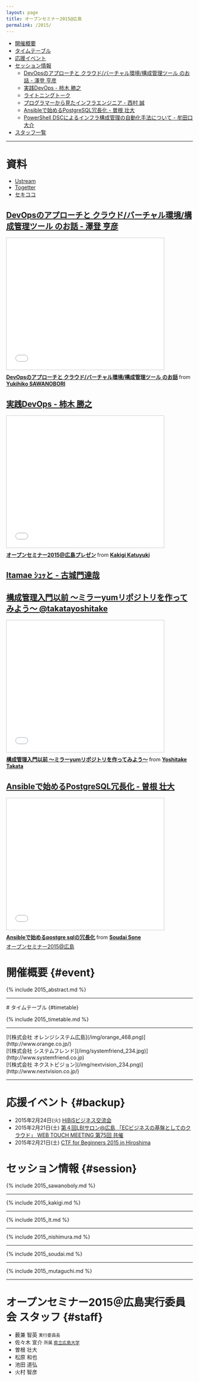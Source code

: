 ```yaml
---
layout: page
title: オープンセミナー2015@広島
permalink: /2015/
---
```



* [開催概要](#event)
* [タイムテーブル](#timetable)
* [応援イベント](#backup)
* [セッション情報](#session)
  * [DevOpsのアプローチと クラウド/バーチャル環境/構成管理ツール のお話 - 澤登 亨彦](#sawanoboly)
  * [実践DevOps - 柿木 勝之](#kakigi)
  * [ライトニングトーク](#lt)
  * [プログラマーから見たインフラエンジニア - 西村 誠](#nishimura)
  * [Ansibleで始めるPostgreSQL冗長化 - 曽根 壮大](#soudai)
  * [PowerShell DSCによるインフラ構成管理の自動化手法について - 牟田口 大介](#mutaguchi)
* [スタッフ一覧](#staff)


---

# 資料

* [Ustream](http://www.ustream.tv/channel/osh2015)
* [Togetter](http://togetter.com/li/782851)
* [セキココ](http://sekico.co/zaseki/456)

## [DevOpsのアプローチと クラウド/バーチャル環境/構成管理ツール のお話 - 澤登 亨彦](#sawanoboly)

<iframe src="//www.slideshare.net/slideshow/embed_code/44664350" width="425" height="355" frameborder="0" marginwidth="0" marginheight="0" scrolling="no" style="border:1px solid #CCC; border-width:1px; margin-bottom:5px; max-width: 100%;" allowfullscreen> </iframe> <div style="margin-bottom:5px"> <strong> <a href="//www.slideshare.net/YukihikoSawanobori/osh2015" title="DevOpsのアプローチと クラウド/バーチャル環境/構成管理ツール のお話" target="_blank">DevOpsのアプローチと クラウド/バーチャル環境/構成管理ツール のお話</a> </strong> from <strong><a href="//www.slideshare.net/YukihikoSawanobori" target="_blank">Yukihiko SAWANOBORI</a></strong> </div>

## [実践DevOps - 柿木 勝之](#kakigi)

<iframe src="//www.slideshare.net/slideshow/embed_code/44664587" width="425" height="355" frameborder="0" marginwidth="0" marginheight="0" scrolling="no" style="border:1px solid #CCC; border-width:1px; margin-bottom:5px; max-width: 100%;" allowfullscreen> </iframe> <div style="margin-bottom:5px"> <strong> <a href="//www.slideshare.net/kakimomokuri/2015-44664587" title="オープンセミナー2015@広島プレゼン" target="_blank">オープンセミナー2015@広島プレゼン</a> </strong> from <strong><a href="//www.slideshare.net/kakimomokuri" target="_blank">Kakigi Katuyuki</a></strong> </div>

## [Itamae ｼｭｯと - 古城門達哉](#lt)

<script async class="speakerdeck-embed" data-id="e39903eb51b04c65b38685c55aca5435" data-ratio="1.33333333333333" src="//speakerdeck.com/assets/embed.js"></script>

## [構成管理入門以前 〜ミラーyumリポジトリを作ってみよう〜 @takatayoshitake](#lt)

<iframe src="//www.slideshare.net/slideshow/embed_code/44665198" width="425" height="355" frameborder="0" marginwidth="0" marginheight="0" scrolling="no" style="border:1px solid #CCC; border-width:1px; margin-bottom:5px; max-width: 100%;" allowfullscreen> </iframe> <div style="margin-bottom:5px"> <strong> <a href="//www.slideshare.net/yo.takata/20150214osh2015yumlocalmirror" title="構成管理入門以前 〜ミラーyumリポジトリを作ってみよう〜" target="_blank">構成管理入門以前 〜ミラーyumリポジトリを作ってみよう〜</a> </strong> from <strong><a href="//www.slideshare.net/yo.takata" target="_blank">Yoshitake Takata</a></strong> </div>

## [Ansibleで始めるPostgreSQL冗長化 - 曽根 壮大](#soudai)

<iframe src="//www.slideshare.net/slideshow/embed_code/44667379" width="425" height="355" frameborder="0" marginwidth="0" marginheight="0" scrolling="no" style="border:1px solid #CCC; border-width:1px; margin-bottom:5px; max-width: 100%;" allowfullscreen> </iframe> <div style="margin-bottom:5px"> <strong> <a href="//www.slideshare.net/SoudaiSone/ansiblepostgre-sql" title="Ansibleで始めるpostgre sqlの冗長化" target="_blank">Ansibleで始めるpostgre sqlの冗長化</a> </strong> from <strong><a href="//www.slideshare.net/SoudaiSone" target="_blank">Soudai Sone</a></strong> </div>

<div class="doorkeeper">
  <a class="doorkeeper-registration-widget" href="http://osh-web.doorkeeper.jp/events/18561">オープンセミナー2015@広島</a><script src="http://widgets.doorkeeper.jp/w/widget.js"></script>
</div>


<div class="event" markdown="1">

# 開催概要 {#event}

{% include 2015_abstract.md %}
</div>

---

<div class="event" markdown="1">
# タイムテーブル {#timetable}

{% include 2015_timetable.md %}
</div>

---

<div class="premium" markdown="1">
[![株式会社 オレンジシステム広島](/img/orange_468.png)](http://www.orange.co.jp/)
</div>
<div class="gold" markdown="1">
[![株式会社 システムフレンド](/img/systemfriend_234.jpg)](http://www.systemfriend.co.jp)
</div>
<div class="silver" markdown="1">
[![株式会社 ネクストビジョン](/img/nextvision_234.png)](http://www.nextvision.co.jp/)
</div>

---

# 応援イベント {#backup}

* 2015年2月24日(火) [HiBiSビジネス交流会](https://www.facebook.com/events/1530001983947597/)
* 2015年2月21日(土) [第４回LBIサロン@広島 「ECビジネスの基盤としてのクラウド」 WEB TOUCH MEETING 第75回 共催](http://www.lbi.gr.jp/modules/eguide/event.php?eid=57)
* 2015年2月21日(土) [CTF for Beginners 2015 in Hiroshima](http://2014.seccon.jp/CTF_for_Beginners_2015_hiroshima.html)


# セッション情報 {#session}

<div class="session" markdown="1">
{% include 2015_sawanoboly.md %}
</div>

---

<div class="session" markdown="1">
{% include 2015_kakigi.md %}
</div>

---

<div class="session" markdown="1">
{% include 2015_lt.md %}
</div>

---

<div class="session" markdown="1">
{% include 2015_nishimura.md %}
</div>

---

<div class="session" markdown="1">
{% include 2015_soudai.md %}
</div>

---

<div class="session" markdown="1">
{% include 2015_mutaguchi.md %}
</div>

---

# オープンセミナー2015＠広島実行委員会 スタッフ {#staff}

* 薮兼 智英 <small>実行委員長</small>
* 佐々木 宣介 <small>所属 [県立広島大学](http://www.pu-hiroshima.ac.jp/)</small> [<i class="fa fa-facebook"></i>](https://www.facebook.com/profile.php?id=100005606825558)
* 曽根 壮大 [<i class="fa fa-link"></i>](http://soudai1025.blogspot.jp/) [<i class="fa fa-facebook"></i>](https://www.facebook.com/soudai.sone) [<i class="fa fa-twitter"></i>](http://twitter.com/soudai1025) [<i class="fa fa-github"></i>](https://github.com/soudai)
* 松原 和也 [<i class="fa fa-link"></i>](http://106n.net/toro/blog/) [<i class="fa fa-facebook"></i>](https://www.facebook.com/KzMatsubara?fref=ts) [<i class="fa fa-twitter"></i>](http://twitter.com/Toro_kun) [<i class="fa fa-github"></i>](http://github.com/Torokun)
* 池田 道弘 [<i class="fa fa-facebook"></i>](https://www.facebook.com/ikeda.shogouki)
* 火村 智彦 [<i class="fa fa-link"></i>](http://eiel.info/)[<i class="fa fa-facebook"></i>](https://www.facebook.com/eielh) [<i class="fa fa-twitter"></i>](https://twitter.com/eielh) [<i class="fa fa-github"></i>](https://github.com/eiel)
